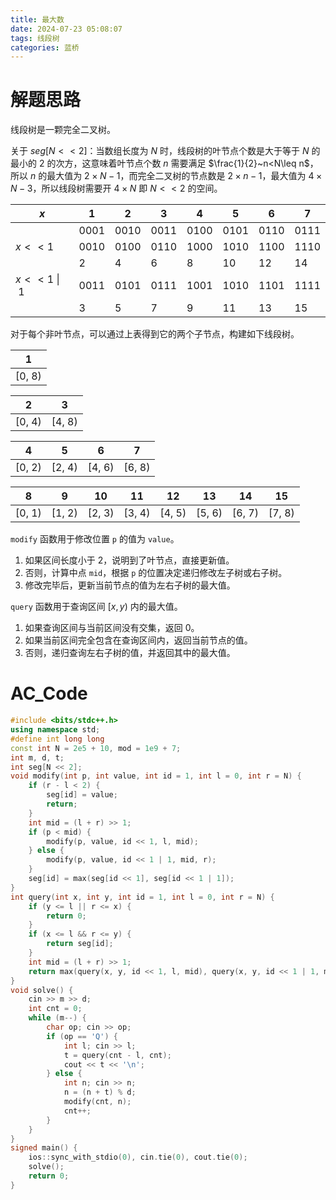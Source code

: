 ```yaml
---
title: 最大数
date: 2024-07-23 05:08:07
tags: 线段树
categories: 蓝桥
---
```


# 解题思路

线段树是一颗完全二叉树。

关于 $seg[N<<2]$：当数组长度为 $N$ 时，线段树的叶节点个数是大于等于 $N$ 的最小的 $2$ 的次方，这意味着叶节点个数 $n$ 需要满足 $\frac{1}{2}~n<N\leq n$，所以 $n$ 的最大值为 $2\times N-1$，而完全二叉树的节点数是 $2\times n-1$，最大值为 $4\times N-3$，所以线段树需要开 $4\times N$ 即 $N<<2$ 的空间。

| $x$            | 1    | 2    | 3    | 4    | 5    | 6    | 7    |
| -------------- | ---- | ---- | ---- | ---- | ---- | ---- | ---- |
|                | 0001 | 0010 | 0011 | 0100 | 0101 | 0110 | 0111 |
| $x<<1$         | 0010 | 0100 | 0110 | 1000 | 1010 | 1100 | 1110 |
|                | 2    | 4    | 6    | 8    | 10   | 12   | 14   |
| $x<<1~\vert~1$ | 0011 | 0101 | 0111 | 1001 | 1010 | 1101 | 1111 |
|                | 3    | 5    | 7    | 9    | 11   | 13   | 15   |

对于每个非叶节点，可以通过上表得到它的两个子节点，构建如下线段树。

| 1      |
| ------ |
| [0, 8) |

| 2      | 3      |
| ------ | ------ |
| [0, 4) | [4, 8) |

| 4      | 5      | 6      | 7      |
| ------ | ------ | ------ | ------ |
| [0, 2) | [2, 4) | [4, 6) | [6, 8) |

| 8      | 9      | 10     | 11     | 12     | 13     | 14     | 15     |
| ------ | ------ | ------ | ------ | ------ | ------ | ------ | ------ |
| [0, 1) | [1, 2) | [2, 3) | [3, 4) | [4, 5) | [5, 6) | [6, 7) | [7, 8) |

`modify` 函数用于修改位置 `p` 的值为 `value`。

1. 如果区间长度小于 $2$，说明到了叶节点，直接更新值。
2. 否则，计算中点 `mid`，根据 `p` 的位置决定递归修改左子树或右子树。
3. 修改完毕后，更新当前节点的值为左右子树的最大值。

`query` 函数用于查询区间 $[x,y)$ 内的最大值。

1. 如果查询区间与当前区间没有交集，返回 $0$。
2. 如果当前区间完全包含在查询区间内，返回当前节点的值。
3. 否则，递归查询左右子树的值，并返回其中的最大值。

# AC_Code

```cpp
#include <bits/stdc++.h>
using namespace std;
#define int long long
const int N = 2e5 + 10, mod = 1e9 + 7;
int m, d, t;
int seg[N << 2];
void modify(int p, int value, int id = 1, int l = 0, int r = N) {
    if (r - l < 2) {
        seg[id] = value;
        return;
    }
    int mid = (l + r) >> 1;
    if (p < mid) {
        modify(p, value, id << 1, l, mid);
    } else {
        modify(p, value, id << 1 | 1, mid, r);
    }
    seg[id] = max(seg[id << 1], seg[id << 1 | 1]);
}
int query(int x, int y, int id = 1, int l = 0, int r = N) {
    if (y <= l || r <= x) {
        return 0;
    }
    if (x <= l && r <= y) {
        return seg[id];
    }
    int mid = (l + r) >> 1;
    return max(query(x, y, id << 1, l, mid), query(x, y, id << 1 | 1, mid, r));
}
void solve() {
    cin >> m >> d;
    int cnt = 0;
    while (m--) {
        char op; cin >> op;
        if (op == 'Q') {
            int l; cin >> l;
            t = query(cnt - l, cnt);
            cout << t << '\n';
        } else {
            int n; cin >> n;
            n = (n + t) % d;
            modify(cnt, n);
            cnt++;
        }
    }
}
signed main() {
    ios::sync_with_stdio(0), cin.tie(0), cout.tie(0);
    solve();
    return 0;
}
```
